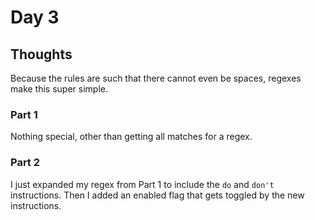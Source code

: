 # Day 3

## Thoughts

Because the rules are such that there cannot even be spaces, regexes make this super simple.

### Part 1

Nothing special, other than getting all matches for a regex.

### Part 2

I just expanded my regex from Part 1 to include the `do` and `don't` instructions. Then I added an enabled flag that gets toggled by the new instructions.
